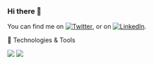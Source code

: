 ### Hi there 👋

You can find me on [![Twitter][1.2]][1], or on [![LinkedIn][2.2]][2].
<!-- ![](https://img.shields.io/twitter/follow/karimGeh?style=social) -->

🔧 Technologies & Tools

![](https://img.shields.io/badge/OS-Windows|Linux-informational?style=flat&logoColor=white&color=2bbc8a)
![](https://img.shields.io/github/followers/karimGeh)

[1.2]: https://img.shields.io/badge/-@karimGeh-informational?style=flat&logo=Twitter&logoColor=white&color=2bbc8a
[2.2]: https://img.shields.io/badge/-karim%20gehad-informational?style=flat&logo=LinkedIn&logoColor=white&color=2bbc8a

[1]: https://twitter.com/karimGeh
[2]: https://www.linkedin.com/in/karim-gehad/
<!--
**karimGeh/karimGeh** is a ✨ _special_ ✨ repository because its `README.md` (this file) appears on your GitHub profile.

Here are some ideas to get you started:

- 🔭 I’m currently working on ...
- 🌱 I’m currently learning ...
- 👯 I’m looking to collaborate on ...
- 🤔 I’m looking for help with ...
- 💬 Ask me about ...
- 📫 How to reach me: ...
- 😄 Pronouns: ...
- ⚡ Fun fact: ...
-->
